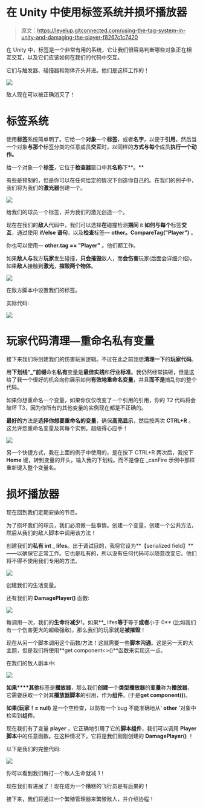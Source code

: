 # 在 Unity 中使用标签系统并损坏播放器

> 原文：<https://levelup.gitconnected.com/using-the-tag-system-in-unity-and-damaging-the-player-f8267c1c7420>

在 Unity 中，标签是一个非常有用的系统，它让我们很容易判断哪些对象正在相互交互，以及它们应该如何在我们的代码中交互。

它们与触发器、碰撞器和刚体齐头并进。他们是这样工作的！

![](img/237a21cace58e257c29180c5bef1f11d.png)

敌人现在可以被正确消灭了！

# 标签系统

使用**标签**系统简单明了。它给一个**对象**一个**标签**，或者**名字**，以便于**引用**。然后当一个对象**与那个**标签分类的任意成员**交互**时，以同样的**方式与每个**成员**执行一个动作。**

给一个对象一个**标签**，它位于**检查器**窗口中其**名称**下**。**

有些是预制的，但是你可以在任何给定的情况下创造你自己的。在我们的例子中，我们将为我们的**激光器**创建一个。

![](img/79f03b504674980fd2f03f7a87ffba50.png)

给我们的球员一个标签，并为我们的激光创造一个。

现在在我们的**敌人**代码中，我们可以选择**在**碰撞检测**期间** it **如何与每个**标签**交互**，通过使用 **if/else 语句**，以及**检查**标签— **other。CompareTag("Player")** 。

你也可以使用— **other.tag == "Player"** 。他们都工作。

如果**敌人与**我方**玩家**发生碰撞，**只会摧毁**敌人，而**会伤害**玩家(后面会详细介绍)。如果**敌人**接触到**激光**，**摧毁两个物体**。

![](img/57d31b2b5da4e8db4610a26946d58656.png)

在敌方脚本中设置我们的标签。

实际代码:

![](img/237a21cace58e257c29180c5bef1f11d.png)

# 玩家代码清理—重命名私有变量

接下来我们将创建我们的伤害玩家逻辑。不过在此之前我想**清理一下**的**玩家代码**。

用**下划线“_”前缀**命名**私有**变量是**最佳实践**和**行业标准**。我仍然经常搞砸，但是这给了我一个很好的机会向你展示如何**有效地重命名变量**，并且**而不是**搞乱你的整个代码。

如果你想重命名一个变量，如果你仅仅改变了一个引用的引用，你的 T2 代码将会破坏 T3，因为你所有的其他变量的实例现在都是不正确的。

**最好的**方法是**选择你想要重命名的变量**，确保**高亮显示**，然后按两次 **CTRL+R** 。这允许您重命名变量及其每个实例。超级得心应手！

![](img/3aba617a327a95b603b4054f8895bc48.png)

另一个快捷方式，我在上面的例子中使用的，是在按下 CTRL+R 两次后，我按下 **Home** 键，转到变量的开头，输入我的下划线。而不是像在 _canFire 示例中那样重新键入整个变量名。

# 损坏播放器

现在回到我们定期安排的节目。

为了损坏我们的球员，我们必须做一些事情。创建一个变量，创建一个公共方法，然后从我们的敌人脚本中调用该方法！

创建我们的**私有 int _ lifes**。出于调试目的，我将它设为**【serialized field】**——以确保它正常工作。它也是私有的，所以没有任何代码可以随意改变它。他们将不得不使用我们专用的方法。

![](img/d6fcc530eefc03b207e714a4d8f35425.png)

创建我们的生活变量。

还有我们的 **DamagePlayer()** 函数:

![](img/b3c3532f031ed754e647844199e6b5d6.png)

每调用一次，我们的**生命**将**减少**1。如果**_ lifes**等于**等于**或者**小于 0** (比如我们有一个伤害更大的超级强敌)，那么我们的玩家就是**被摧毁**！

现在从另一个脚本调用这个函数/方法！这就需要一些**脚本沟通**。这是另一天的大主题，但是我们将使用**get component<>()**函数来实现这一点。

在我们的敌人剧本中:

![](img/20518b155cd97b73f56830b84c80de22.png)

**如果****其他**标签是**播放器**，那么我们**创建**一个**类型播放器**的**变量**称为**播放器**，它需要获取一个对其**播放器脚本**的引用，作为**组件**。(于是**get component<Player>()**)。

**如果(玩家！= null)** 是一个空检查，以防有一个 bug 不能准确地从' **other** '对象中检索到**组件**。

现在我们有了变量 **player** ，它正确地引用了它的**脚本组件**，我们可以调用 **Player 脚本**中的任意函数。在这种情况下，它将是我们刚刚创建的 **DamagePlayer()** ！

以下是我们的完整代码:

![](img/5a4d26a0098da7d29e22f915d182c51f.png)

你可以看到我们每打一个敌人生命就减 1！

现在我们有进展了！现在成为一个糟糕的飞行员是有后果的！

接下来，我们将通过一个繁殖管理器来繁殖敌人，并介绍协程！